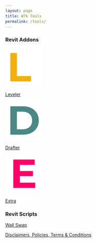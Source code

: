 ```yaml
---
layout: page
title: W7k Tools 
permalink: /tools/
---
```


### Revit Addons

<p><a href="https://w7k.pl/tools/leveler/"><img src="/images/Logos/Leveler_Icon.png" style="width:120px;height:120px;"></a></p>  
<p><a href="https://w7k.pl/tools/leveler/">Leveler</a></p>  

<p><a href="https://w7k.pl/tools/drafter/"><img src="/images/Logos/Drafter_Icon.png" style="width:120px;height:120px;"></a></p>  
<p><a href="https://w7k.pl/tools/drafter/">Drafter</a></p>  

<p><a href="https://w7k.pl/tools/extra/"><img src="/images/Logos/Extra_Icon.png" style="width:120px;height:120px;"></a></p>  
<p><a href="https://w7k.pl/tools/extra/">Extra</a></p>  

### Revit Scripts

<a href="https://w7k.pl/tools/wallswap/">Wall Swap</a>


<div class="terms">
    <a href="https://w7k.pl/terms/">Disclaimers, Policies, Terms & Conditions</a>
</div>
